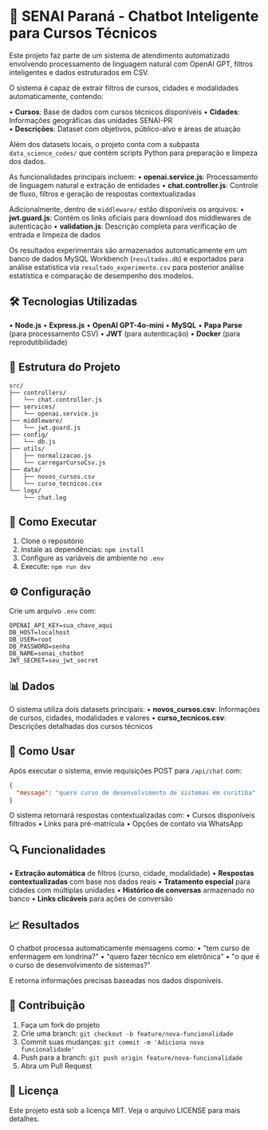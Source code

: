 # 🤖 SENAI Paraná - Chatbot Inteligente para Cursos Técnicos

Este projeto faz parte de um sistema de atendimento automatizado envolvendo processamento de linguagem natural com OpenAI GPT, filtros inteligentes e dados estruturados em CSV.

O sistema é capaz de extrair filtros de cursos, cidades e modalidades automaticamente, contendo:

• **Cursos**: Base de dados com cursos técnicos disponíveis
• **Cidades**: Informações geográficas das unidades SENAI-PR  
• **Descrições**: Dataset com objetivos, público-alvo e áreas de atuação

Além dos datasets locais, o projeto conta com a subpasta `data_science_codes/` que contém scripts Python para preparação e limpeza dos dados.

As funcionalidades principais incluem:
• **openai.service.js**: Processamento de linguagem natural e extração de entidades
• **chat.controller.js**: Controle de fluxo, filtros e geração de respostas contextualizadas  

Adicionalmente, dentro de `middleware/` estão disponíveis os arquivos:
• **jwt.guard.js**: Contém os links oficiais para download dos middlewares de autenticação
• **validation.js**: Descrição completa para verificação de entrada e limpeza de dados

Os resultados experimentais são armazenados automaticamente em um banco de dados MySQL Workbench (`resultados.db`) e exportados para análise estatística via `resultado_experimento.csv` para posterior análise estatística e comparação de desempenho dos modelos.

## 🛠️ Tecnologias Utilizadas

• **Node.js**
• **Express.js** 
• **OpenAI GPT-4o-mini**
• **MySQL**
• **Papa Parse** (para processamento CSV)
• **JWT** (para autenticação)
• **Docker** (para reprodutibilidade)

## 📁 Estrutura do Projeto

```
src/
├── controllers/
│   └── chat.controller.js
├── services/
│   └── openai.service.js
├── middleware/
│   └── jwt.guard.js
├── config/
│   └── db.js
├── utils/
│   ├── normalizacao.js
│   └── carregarCursoCsv.js
├── data/
│   ├── novos_cursos.csv
│   └── curso_tecnicos.csv
└── logs/
    └── chat.log
```

## 🚀 Como Executar

1. Clone o repositório
2. Instale as dependências: `npm install`
3. Configure as variáveis de ambiente no `.env`
4. Execute: `npm run dev`

## ⚙️ Configuração

Crie um arquivo `.env` com:

```env
OPENAI_API_KEY=sua_chave_aqui
DB_HOST=localhost
DB_USER=root
DB_PASSWORD=senha
DB_NAME=senai_chatbot
JWT_SECRET=seu_jwt_secret
```

## 📊 Dados

O sistema utiliza dois datasets principais:
• **novos_cursos.csv**: Informações de cursos, cidades, modalidades e valores
• **curso_tecnicos.csv**: Descrições detalhadas dos cursos técnicos

## 💬 Como Usar

Após executar o sistema, envie requisições POST para `/api/chat` com:

```json
{
  "message": "quero curso de desenvolvimento de sistemas em curitiba"
}
```

O sistema retornará respostas contextualizadas com:
• Cursos disponíveis filtrados
• Links para pré-matrícula 
• Opções de contato via WhatsApp

## 🔍 Funcionalidades

• **Extração automática** de filtros (curso, cidade, modalidade)
• **Respostas contextualizadas** com base nos dados reais
• **Tratamento especial** para cidades com múltiplas unidades
• **Histórico de conversas** armazenado no banco
• **Links clicáveis** para ações de conversão

## 📈 Resultados

O chatbot processa automaticamente mensagens como:
• "tem curso de enfermagem em londrina?"
• "quero fazer técnico em eletrônica"
• "o que é o curso de desenvolvimento de sistemas?"

E retorna informações precisas baseadas nos dados disponíveis.

## 🤝 Contribuição

1. Faça um fork do projeto
2. Crie uma branch: `git checkout -b feature/nova-funcionalidade`
3. Commit suas mudanças: `git commit -m 'Adiciona nova funcionalidade'`
4. Push para a branch: `git push origin feature/nova-funcionalidade`
5. Abra um Pull Request

## 📄 Licença

Este projeto está sob a licença MIT. Veja o arquivo LICENSE para mais detalhes.
